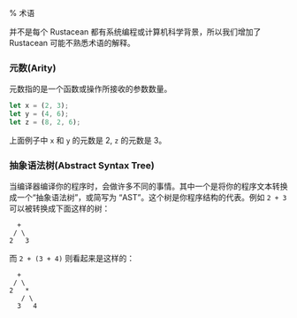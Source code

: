 % 术语

并不是每个 Rustacean 都有系统编程或计算机科学背景，所以我们增加了 Rustacean 可能不熟悉术语的解释。

### 元数(Arity)

元数指的是一个函数或操作所接收的参数数量。

```rust
let x = (2, 3);
let y = (4, 6);
let z = (8, 2, 6);
```

上面例子中 `x` 和 `y` 的元数是 2, `z` 的元数是 3。

### 抽象语法树(Abstract Syntax Tree)

当编译器编译你的程序时，会做许多不同的事情。其中一个是将你的程序文本转换成一个“抽象语法树”，或简写为 “AST”。这个树是你程序结构的代表。例如 `2 + 3` 可以被转换成下面这样的树：

```text
  +
 / \
2   3
```

而 `2 + (3 + 4)` 则看起来是这样的：

```text
  +
 / \
2   *
   / \
  3   4
```
